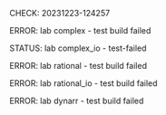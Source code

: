 CHECK: 20231223-124257
ERROR: lab complex - test build failed
STATUS: lab complex_io - test-failed
ERROR: lab rational - test build failed
ERROR: lab rational_io - test build failed
ERROR: lab dynarr - test build failed
